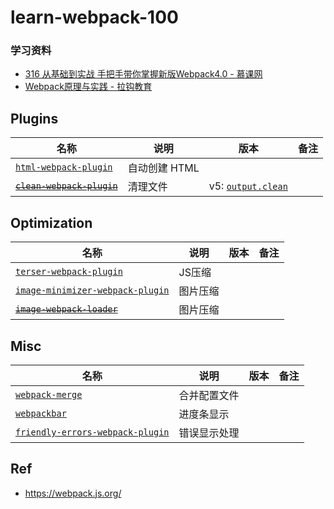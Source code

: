 # learn-webpack-100

### 学习资料

* [316 从基础到实战 手把手带你掌握新版Webpack4.0 - 慕课网](./imooc-316)
* [Webpack原理与实践 - 拉钩教育](./BV1fb4y1H7nX)



## Plugins

名称|说明|版本|备注
---|---|---|---
[`html-webpack-plugin`](https://github.com/jantimon/html-webpack-plugin) | 自动创建 HTML
~~[`clean-webpack-plugin`](https://github.com/johnagan/clean-webpack-plugin)~~ | 清理文件 | v5: [`output.clean`](https://webpack.js.org/configuration/output/#outputclean)

## Optimization

名称|说明|版本|备注
---|---|---|---
[`terser-webpack-plugin`](https://github.com/webpack-contrib/terser-webpack-plugin) | JS压缩
[`image-minimizer-webpack-plugin`](https://github.com/webpack-contrib/image-minimizer-webpack-plugin/) | 图片压缩
~~[`image-webpack-loader`](https://github.com/tcoopman/image-webpack-loader)~~ | 图片压缩

## Misc

名称|说明|版本|备注
---|---|---|---
[`webpack-merge`](https://github.com/survivejs/webpack-merge) | 合并配置文件
[`webpackbar`](https://github.com/unjs/webpackbar) | 进度条显示
[`friendly-errors-webpack-plugin`](https://github.com/geowarin/friendly-errors-webpack-plugin) | 错误显示处理


## Ref

* <https://webpack.js.org/>

